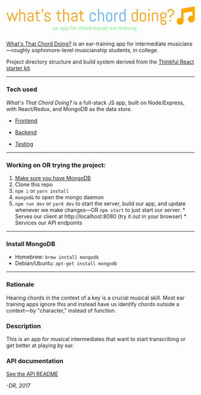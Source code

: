 # ![What's That Chord Doing?](docs/img/logo.png)

[What's That Chord Doing?](https://what-s-that-chord-doing.herokuapp.com/) is an ear-training app for intermediate musicians&#8212;roughly sophomore-level musicianship students, in college.

Project directory structure and build system derived from the [Thinkful React starter kit](https://github.com/oampo/thinkful-react-starter).

----------------------------------------------------------

### Tech used

_What's That Chord Doing?_ is a full-stack JS app, built on Node/Express, with React/Redux, and MongoDB as the data store.

* [Frontend](docs/frontend.md)

* [Backend](docs/backend.md)

* [Testing](docs/testing.md)

----------------------------------------------------------

### Working on OR trying the project:
  1. [Make sure you have MongoDB](#install-mongodb)
  2. Clone this repo
  3. `npm i` or `yarn install`
  4. `mongod&` to open the mongo daemon
  5. `npm run dev` or `yard dev` to start the server, build our app, and update whenever we make changes&#8212;OR `npm start` to just start our server.
    * Serves our client at http://localhost:8080 (try it out in your browser)
    * Services our API endpoints

----------------------------------------------------------

### Install MongoDB

* Homebrew: `brew install mongodb`
* Debian/Ubuntu: `apt-get install mongodb` 

----------------------------------------------------------

### Rationale

Hearing chords in the context of a key is a crucial musical skill. Most ear training apps ignore this and instead have us identify chords outside a context—by "character," instead of function.

### Description

This is an app for musical intermediates that want to start transcribing or get better at playing by ear.

### API documentation

[See the API README](api/README.md)


_-DR, 2017_




